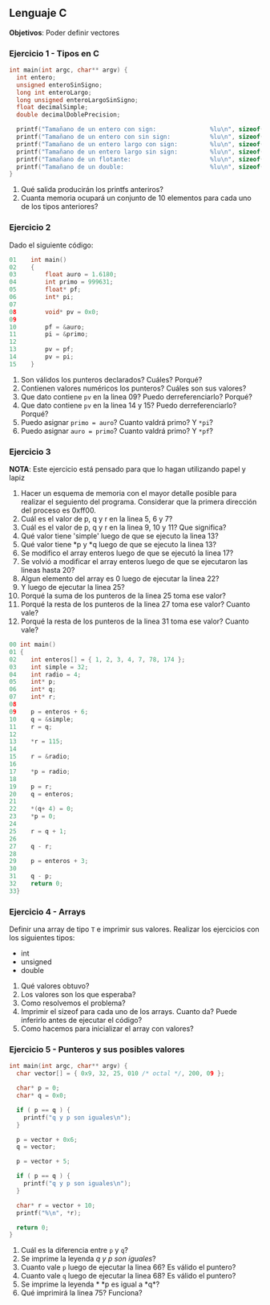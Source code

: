 ## Lenguaje C

**Objetivos**: Poder definir vectores 

### Ejercicio 1 - Tipos en C

```c
int main(int argc, char** argv) {
  int entero;
  unsigned enteroSinSigno;
  long int enteroLargo;
  long unsigned enteroLargoSinSigno;
  float decimalSimple;
  double decimalDoblePrecision;

  printf("Tamañano de un entero con sign:               %lu\n", sizeof(entero) );
  printf("Tamañano de un entero con sin sign:           %lu\n", sizeof(enteroSinSigno) );
  printf("Tamañano de un entero largo con sign:         %lu\n", sizeof(enteroLargo) );
  printf("Tamañano de un entero largo sin sign:         %lu\n", sizeof(enteroLargoSinSigno ) );
  printf("Tamañano de un flotante:                      %lu\n", sizeof(decimalSimple) );
  printf("Tamañano de un double:                        %lu\n", sizeof(decimalDoblePrecision) );
}
```

1. Qué salida producirán los printfs anteriros?
2. Cuanta memoria ocupará un conjunto  de 10 elementos para cada uno de los tipos anteriores?

### Ejercicio 2

Dado el siguiente código:

```c
01    int main()
02    {
03        float auro = 1.6180;
04        int primo = 999631;
05        float* pf;
06        int* pi;
07  
08        void* pv = 0x0;
09
10        pf = &auro;
11        pi = &primo;
12
13        pv = pf;
14        pv = pi;
15    }
```
1. Son válidos los punteros declarados? Cuáles? Porqué?
2. Contienen valores numéricos los punteros? Cuáles son sus valores?
3. Que dato contiene ```pv``` en la linea 09? Puedo derreferenciarlo? Porqué?
4. Que dato contiene ```pv``` en la linea 14 y 15? Puedo derreferenciarlo? Porqué?
5. Puedo asignar ```primo = auro```? Cuanto valdrá primo? Y ```*pi```?
6. Puedo asignar ```auro = primo```? Cuanto valdrá primo? Y ```*pf```?

### Ejercicio 3

**NOTA**: Este ejercicio está pensado para que lo hagan utilizando papel y lapiz

1. Hacer un esquema de memoria con el mayor detalle posible para realizar el seguiento del programa. Considerar que la primera dirección del proceso es 0xff00.
2. Cuál es el valor de p, q y r en la linea 5, 6 y 7?
3. Cuál es el valor de p, q y r en la linea 9, 10 y 11? Que significa?
4. Qué valor tiene 'simple' luego de que se ejecuto la linea 13?
5. Qué valor tiene *p y *q luego de que se ejecuto la linea 13?
6. Se modifico el array enteros luego de que se ejecutó la linea 17?
7. Se volvió a modificar el array enteros luego de que se ejecutaron las lineas hasta 20?
8. Algun elemento del array es 0 luego de ejecutar la linea 22?
9. Y luego de ejecutar la linea 25?
10. Porqué la suma de los punteros de la linea 25 toma ese valor?
11. Porqué la resta de los punteros de la linea 27 toma ese valor? Cuanto vale?
12. Porqué la resta de los punteros de la linea 31 toma ese valor? Cuanto vale?


```c
00 int main()
01 {
02    int enteros[] = { 1, 2, 3, 4, 7, 78, 174 };
03    int simple = 32;
04    int radio = 4;
05    int* p;
06    int* q;
07    int* r;
08    
09    p = enteros + 6;
10    q = &simple;
11    r = q;
12    
13    *r = 115;
14    
15    r = &radio;
16    
17    *p = radio;
18    
19    p = r;
20    q = enteros;
21    
22    *(q+ 4) = 0;
23    *p = 0;
24    
25    r = q + 1;
26    
27    q - r;
28  
29    p = enteros + 3;
30    
31    q - p;
32    return 0;
33}
```


### Ejercicio 4 - Arrays

Definir una array de tipo ```T``` e imprimir sus valores. Realizar los ejercicios con los siguientes tipos:

+ int
+ unsigned
+ double

1. Qué valores obtuvo?
2. Los valores son los que esperaba?
3. Como resolvemos el problema?
4. Imprimir el sizeof para cada uno de los arrays. Cuanto da? Puede inferirlo antes de ejecutar el código?
5. Como hacemos para inicializar el array con valores?

### Ejercicio 5 - Punteros y sus posibles valores

```c
int main(int argc, char** argv) {
  char vector[] = { 0x9, 32, 25, 010 /* octal */, 200, 09 };

  char* p = 0;
  char* q = 0x0;

  if ( p == q ) {
    printf("q y p son iguales\n");
  }

  p = vector + 0x6;
  q = vector;

  p = vector + 5;

  if ( p == q ) {
    printf("q y p son iguales\n");
  }

  char* r = vector + 10;
  printf("%\n", *r);

  return 0;
}
```

1. Cuál es la diferencia entre ```p``` y ```q```?
2. Se imprime la leyenda *q y p son iguales*?
3. Cuanto vale ```p``` luego de ejecutar la linea 66? Es válido el puntero?
4. Cuanto vale ```q``` luego de ejecutar la linea 68? Es válido el puntero?
5. Se imprime la leyenda * \*p es igual a \*q*?
6. Qué imprimirá la linea 75? Funciona?

